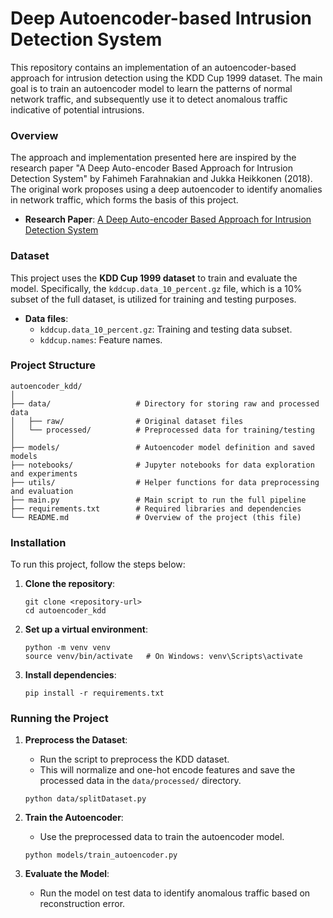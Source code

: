 # Deep Autoencoder-based Intrusion Detection System

This repository contains an implementation of an autoencoder-based approach for intrusion detection using the KDD Cup 1999 dataset. The main goal is to train an autoencoder model to learn the patterns of normal network traffic, and subsequently use it to detect anomalous traffic indicative of potential intrusions.

### Overview

The approach and implementation presented here are inspired by the research paper "A Deep Auto-encoder Based Approach for Intrusion Detection System" by Fahimeh Farahnakian and Jukka Heikkonen (2018). The original work proposes using a deep autoencoder to identify anomalies in network traffic, which forms the basis of this project.

- **Research Paper**: [A Deep Auto-encoder Based Approach for Intrusion Detection System](https://www.researchgate.net/publication/324469395_A_deep_auto-encoder_based_approach_for_intrusion_detection_system)

### Dataset

This project uses the **KDD Cup 1999 dataset** to train and evaluate the model. Specifically, the `kddcup.data_10_percent.gz` file, which is a 10% subset of the full dataset, is utilized for training and testing purposes.

- **Data files**:
  - `kddcup.data_10_percent.gz`: Training and testing data subset.
  - `kddcup.names`: Feature names.

### Project Structure

```
autoencoder_kdd/
│
├── data/                   # Directory for storing raw and processed data
│   ├── raw/                # Original dataset files
│   └── processed/          # Preprocessed data for training/testing
│
├── models/                 # Autoencoder model definition and saved models
├── notebooks/              # Jupyter notebooks for data exploration and experiments
├── utils/                  # Helper functions for data preprocessing and evaluation
├── main.py                 # Main script to run the full pipeline
├── requirements.txt        # Required libraries and dependencies
└── README.md               # Overview of the project (this file)
```

### Installation

To run this project, follow the steps below:

1. **Clone the repository**:
   ```
   git clone <repository-url>
   cd autoencoder_kdd
   ```

2. **Set up a virtual environment**:
   ```
   python -m venv venv
   source venv/bin/activate   # On Windows: venv\Scripts\activate
   ```

3. **Install dependencies**:
   ```
   pip install -r requirements.txt
   ```

### Running the Project

1. **Preprocess the Dataset**:
   - Run the script to preprocess the KDD dataset.
   - This will normalize and one-hot encode features and save the processed data in the `data/processed/` directory.
   ```
   python data/splitDataset.py
   ```

2. **Train the Autoencoder**:
   - Use the preprocessed data to train the autoencoder model.
   ```
   python models/train_autoencoder.py
   ```

3. **Evaluate the Model**:
   - Run the model on test data to identify anomalous traffic based on reconstruction error.


